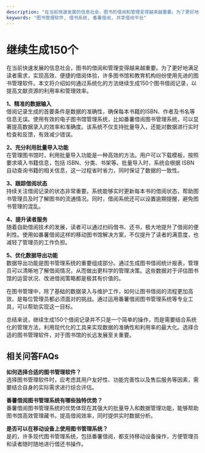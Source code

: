 ```yaml
---
description: "在当前快速发展的信息社会，图书的借阅和管理变得越来越重要。为了更好地满足读者需求，实现高效、便捷的借阅体验，许多图书馆和教育机构纷纷使用先进的图书管理软件。本文将介绍如何通过系统化的方法继续生成150个图书借阅记录，以提高文献资源的利用率和管理效率。"
keywords: "图书管理软件, 借书系统, 番薯借阅, 共享借阅平台"
---
```

# 继续生成150个

在当前快速发展的信息社会，图书的借阅和管理变得越来越重要。为了更好地满足读者需求，实现高效、便捷的借阅体验，许多图书馆和教育机构纷纷使用先进的图书管理软件。本文将介绍如何通过系统化的方法继续生成150个图书借阅记录，以提高文献资源的利用率和管理效率。

**1、精准的数据输入**  
借阅记录生成的首要条件是数据的准确性，确保每本书籍的ISBN、作者及书名等信息无误。使用有效的电子图书馆管理系统，比如番薯借阅图书管理系统，可以显著提高数据录入的效率和准确度。该系统不仅支持批量导入，还能对数据进行实时检查和反馈，有效减少错误。

**2、充分利用批量导入功能**  
在管理图书馆时，利用批量导入功能是一种高效的方法。用户可以下载模板，按照要求填入书籍信息，包括 ISBN、分类、书架等。批量导入时，系统会根据 ISBN 自动查询书籍的相关信息，这一过程省时省力，同时保证了数据的一致性。

**3、跟踪借阅状态**  
持续关注借阅记录的状态非常重要。系统能够实时更新每本书的借阅状态，帮助图书管理员及时了解图书的流通情况。同时，借阅系统还可以设置逾期提醒，避免图书管理的混乱。

**4、提升读者服务**  
随着自助借阅技术的发展，读者可以通过扫码借书、还书，极大地提升了借阅的便利性。使用如番薯借阅这样的移动图书馆解决方案，不仅提升了读者的满意度，也减轻了管理员的工作负担。

**5、优化数据导出功能**  
数据导出功能是图书管理系统的重要组成部分。通过生成图书借阅统计报表，管理员可以清晰地了解借阅情况，从而做出更科学的管理决策。这些数据对于评估图书馆的运营状况、改进借阅策略都是极其有价值的。

在图书管理中，除了基础的数据录入与维护工作，如何让图书借阅的流程更加高效，是每位管理员都必须面对的挑战。通过运用番薯借阅图书管理系统等专业工具，可以帮助实现这一目标。

总结来说，继续生成150个借阅记录并不只是一个简单的操作，而是需要结合系统化的管理方法，利用现代化的工具来实现数据的准确性和利用率的最大化。选择合适的图书管理软件，对于图书馆的长远发展至关重要。

## 相关问答FAQs

**如何选择合适的图书管理软件？**  
选择图书管理软件时，应考虑其用户友好性、功能完善性以及售后服务等因素，需要结合自身的实际需求进行综合评估。

**番薯借阅图书管理系统有哪些独特优势？**  
番薯借阅图书管理系统的优势体现在其强大的批量导入和数据管理功能，能够帮助图书馆高效管理藏书，提高借阅效率，同时提供实时数据分析。

**是否可以在移动设备上使用图书管理系统？**  
是的，许多现代图书管理系统，包括番薯借阅，都支持移动设备操作，方便管理员和读者随时随地进行借还书操作。
